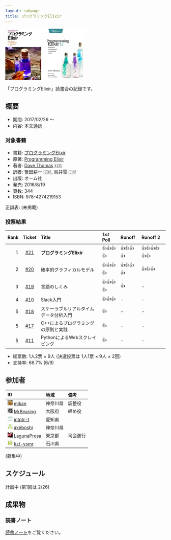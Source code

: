```yaml
---
layout: subpage
title: プログラミングElixir
---
```


[![プログラミングElixir](/images/cover-elixir.jpg)](http://shop.ohmsha.co.jp/shopdetail/000000004675/)
[![Programming Elixir](/images/cover-elixir-en.jpg)](https://pragprog.com/book/elixir12/programming-elixir-1-2)

「プログラミングElixir」読書会の記録です。

## 概要

* 期間: 2017/02/26 ～
* 内容: 本文通読

### 対象書籍

* 書籍: [プログラミングElixir](http://shop.ohmsha.co.jp/shopdetail/000000004675/)
* 原著: [Programming Elixir](https://pragprog.com/book/elixir12/programming-elixir-1-2)
* 著者: [Dave Thomas](https://pragdave.me/) :us:
* 訳者: 笹田耕一 :jp:, 鳥井雪 :jp:
* 出版: オーム社
* 発売: 2016/8/19
* 頁数: 344
* ISBN: 978-4274219153

正誤表: (未掲載)

### 投票結果

|Rank| Ticket                                                  | Title                               | 1st Poll         | Runoff           | Runoff 2                 |
|---:|:-------------------------------------------------------:|:------------------------------------|:-----------------|:-----------------|:-------------------------|
| 1  | [#21](https://github.com/aosn/aosn.github.io/issues/21) | **プログラミングElixir**             | :+1::+1::+1::+1: | :+1::+1::+1::+1: | :+1::+1::+1::+1::+1::+1: |
| 2  | [#20](https://github.com/aosn/aosn.github.io/issues/20) | 確率的グラフィカルモデル              | :+1::+1::+1::+1: | :+1::+1::+1::+1: | :+1::+1::+1:             |
| 3  | [#19](https://github.com/aosn/aosn.github.io/issues/19) | 言語のしくみ                         | :+1::+1::+1::+1: | :+1:             | -                        |
| 4  | [#10](https://github.com/aosn/aosn.github.io/issues/10) | Slack入門                           | :+1::+1::+1:     | -                | -                        |
| 5  | [#18](https://github.com/aosn/aosn.github.io/issues/18) | スケーラブルリアルタイムデータ分析入門 | :+1:             | -                | -                        |
| 5  | [#17](https://github.com/aosn/aosn.github.io/issues/17) | C++によるプログラミングの原則と実践   | :+1:             | -                 | -                        |
| 5  | [#11](https://github.com/aosn/aosn.github.io/issues/11) | PythonによるWebスクレイピング        | :+1:             | -                 | -                        |

* 総票数: 1人2票 × 9人 (決選投票は 1人1票 × 9人 × 2回)
* 支持率: 66.7% (6/9)

## 参加者

| ID                                                                                     | 地域     | 備考             |
|:---------------------------------------------------------------------------------------|:---------|:-----------------|
| ![](/images/users/mikan_16.png) [mikan](https://github.com/mikan)                      | 神奈川県 | 調整役            |
| ![](/images/users/MrBearing_16.png) [MrBearing](https://github.com/MrBearing)          | 大阪府   | 締め役            |
| ![](/images/users/intptr-t_16.png) [intptr-t](https://github.com/intptr-t)             | 愛知県   |                  |
| ![](/images/users/akeboshi_16.png) [akeboshi](https://github.com/akeboshi)             | 神奈川県 |                  |
| ![](/images/users/LagunaPresa_16.png) [LagunaPresa](https://github.com/LagunaPresa)    | 東京都   | 司会進行          |
| ![](/images/users/kzt-ysmr_16.png) [kzt-ysmr](https://github.com/kzt-ysmr)             | 石川県   |                  |

(募集中)

## スケジュール

計画中 (第1回は 2/26)

## 成果物

### 読書ノート

[読書ノート](/note/10-elixir)をご覧ください。
